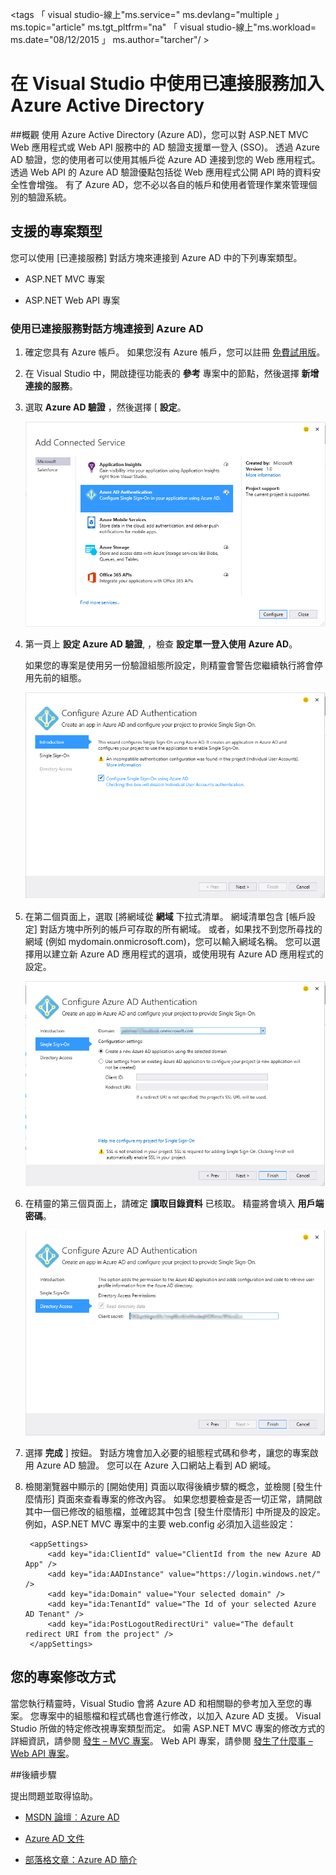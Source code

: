 <properties 
   pageTitle="使用 Visual Studio 的已連接服務加入 Azure Active Directory | Microsoft Azure"
   description="使用 Visual Studio 的 [加入已連接服務] 對話方塊加入 Azure Active Directory"
   services="visual-studio-online"
   documentationCenter="na"
   authors="TomArcher"
   manager="douge"
   editor="tlee" />
<tags 
   「 visual studio-線上"ms.service="
   ms.devlang="multiple 」
   ms.topic="article"
   ms.tgt_pltfrm="na"
   「 visual studio-線上"ms.workload=
   ms.date="08/12/2015 」
   ms.author="tarcher"/ >

# 在 Visual Studio 中使用已連接服務加入 Azure Active Directory 

##概觀
使用 Azure Active Directory (Azure AD)，您可以對 ASP.NET MVC Web 應用程式或 Web API 服務中的 AD 驗證支援單一登入 (SSO)。 透過 Azure AD 驗證，您的使用者可以使用其帳戶從 Azure AD 連接到您的 Web 應用程式。 透過 Web API 的 Azure AD 驗證優點包括從 Web 應用程式公開 API 時的資料安全性會增強。 有了 Azure AD，您不必以各自的帳戶和使用者管理作業來管理個別的驗證系統。

## 支援的專案類型

您可以使用 [已連接服務] 對話方塊來連接到 Azure AD 中的下列專案類型。

- ASP.NET MVC 專案

- ASP.NET Web API 專案


### 使用已連接服務對話方塊連接到 Azure AD

1. 確定您具有 Azure 帳戶。 如果您沒有 Azure 帳戶，您可以註冊 [免費試用版](http://go.microsoft.com/fwlink/?LinkId=518146)。

1. 在 Visual Studio 中，開啟捷徑功能表的 **參考** 專案中的節點，然後選擇 **新增連接的服務**。
1. 選取 **Azure AD 驗證** ，然後選擇 [ **設定**。

    ![選擇加入 Azure AD 驗證](./media/vs-azure-tools-connected-services-add-active-directory/connected-services-add-active-directory.png)

1. 第一頁上 **設定 Azure AD 驗證**, ，檢查 **設定單一登入使用 Azure AD**。

    如果您的專案是使用另一份驗證組態所設定，則精靈會警告您繼續執行將會停用先前的組態。

    ![在精靈中設定 Azure AD](./media/vs-azure-tools-connected-services-add-active-directory/configure-azure-ad-wizard-1.png)

1.  在第二個頁面上，選取 [將網域從 **網域** 下拉式清單。 網域清單包含 [帳戶設定] 對話方塊中所列的帳戶可存取的所有網域。 或者，如果找不到您所尋找的網域 (例如 mydomain.onmicrosoft.com)，您可以輸入網域名稱。 您可以選擇用以建立新 Azure AD 應用程式的選項，或使用現有 Azure AD 應用程式的設定。 

    ![在精靈中設定 Azure AD](./media/vs-azure-tools-connected-services-add-active-directory/configure-azure-ad-wizard-2.png)


1. 在精靈的第三個頁面上，請確定 **讀取目錄資料** 已核取。 精靈將會填入 **用戶端密碼**。 

    ![在精靈中設定 Azure AD](./media/vs-azure-tools-connected-services-add-active-directory/configure-azure-ad-wizard-3.png)

1. 選擇 **完成** ] 按鈕。 對話方塊會加入必要的組態程式碼和參考，讓您的專案啟用 Azure AD 驗證。 您可以在 Azure 入口網站上看到 AD 網域。

1. 檢閱瀏覽器中顯示的 [開始使用] 頁面以取得後續步驟的概念，並檢閱 [發生什麼情形] 頁面來查看專案的修改內容。 如果您想要檢查是否一切正常，請開啟其中一個已修改的組態檔，並確認其中包含 [發生什麼情形] 中所提及的設定。 例如，ASP.NET MVC 專案中的主要 web.config 必須加入這些設定：

        <appSettings> 
            <add key="ida:ClientId" value="ClientId from the new Azure AD App" />
            <add key="ida:AADInstance" value="https://login.windows.net/" />
            <add key="ida:Domain" value="Your selected domain" />
            <add key="ida:TenantId" value="The Id of your selected Azure AD Tenant" />
            <add key="ida:PostLogoutRedirectUri" value="The default redirect URI from the project" />
        </appSettings>

## 您的專案修改方式

當您執行精靈時，Visual Studio 會將 Azure AD 和相關聯的參考加入至您的專案。 您專案中的組態檔和程式碼也會進行修改，以加入 Azure AD 支援。 Visual Studio 所做的特定修改視專案類型而定。 如需 ASP.NET MVC 專案的修改方式的詳細資訊，請參閱 [發生 – MVC 專案](http://go.microsoft.com/fwlink/p/?LinkID=513809)。 Web API 專案，請參閱 [發生了什麼事 – Web API 專案](http://go.microsoft.com/fwlink/p/?LinkId=513810)。

##後續步驟

提出問題並取得協助。

 - [MSDN 論壇︰Azure AD](https://social.msdn.microsoft.com/forums/azure/home?forum=WindowsAzureAD)

 - [Azure AD 文件](http://azure.microsoft.com/documentation/services/active-directory/)

 - [部落格文章：Azure AD 簡介](http://blogs.msdn.com/b/brunoterkaly/archive/2014/03/03/introduction-to-windows-azure-active-directory.aspx)


